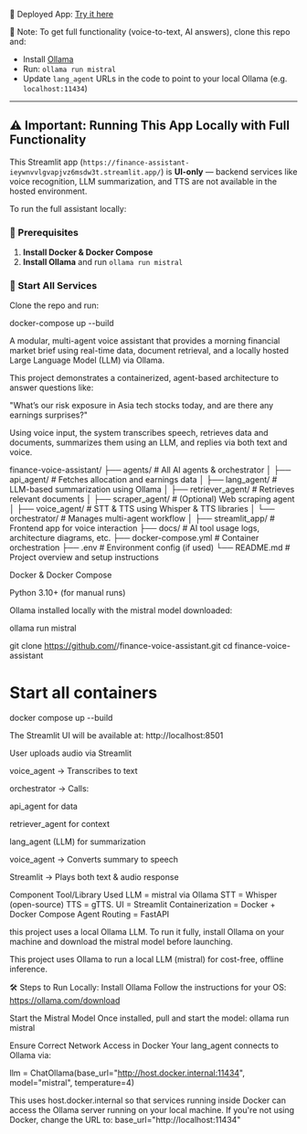 🚀 Deployed App: [Try it here](https://finance-assistant-ieywnvvlgvapjvz6msdw3t.streamlit.app/)

🧠 Note: To get full functionality (voice-to-text, AI answers), clone this repo and:
- Install [Ollama](https://ollama.com/)
- Run: `ollama run mistral`
- Update `lang_agent` URLs in the code to point to your local Ollama (e.g. `localhost:11434`)

---

## ⚠️ Important: Running This App Locally with Full Functionality

This Streamlit app (`https://finance-assistant-ieywnvvlgvapjvz6msdw3t.streamlit.app/`) is **UI-only** — backend services like voice recognition, LLM summarization, and TTS are not available in the hosted environment.

To run the full assistant locally:

### 🧱 Prerequisites

1. **Install Docker & Docker Compose**
2. **Install Ollama** and run `ollama run mistral`

### 🚀 Start All Services

Clone the repo and run:

docker-compose up --build


<!-- Finance Voice Assistant -->
A modular, multi-agent voice assistant that provides a morning financial market brief using real-time data, document retrieval, and a locally hosted Large Language Model (LLM) via Ollama.

<!-- Project Overview -->
This project demonstrates a containerized, agent-based architecture to answer questions like:

"What’s our risk exposure in Asia tech stocks today, and are there any earnings surprises?"

Using voice input, the system transcribes speech, retrieves data and documents, summarizes them using an LLM, and replies via both text and voice.

<!-- Project Structure -->

finance-voice-assistant/
├── agents/                    # All AI agents & orchestrator
│   ├── api_agent/             # Fetches allocation and earnings data
│   ├── lang_agent/            # LLM-based summarization using Ollama
│   ├── retriever_agent/       # Retrieves relevant documents
│   ├── scraper_agent/         # (Optional) Web scraping agent
│   ├── voice_agent/           # STT & TTS using Whisper & TTS libraries
│   └── orchestrator/          # Manages multi-agent workflow
│
├── streamlit_app/             # Frontend app for voice interaction
├── docs/                      # AI tool usage logs, architecture diagrams, etc.
├── docker-compose.yml         # Container orchestration
├── .env                       # Environment config (if used)
└── README.md                  # Project overview and setup instructions

<!-- Setup & Deployment -->
<!-- Prerequisites -->
Docker & Docker Compose

Python 3.10+ (for manual runs)

Ollama installed locally with the mistral model downloaded:

ollama run mistral

<!-- Run Locally with Docker -->

git clone https://github.com/<your-username>/finance-voice-assistant.git
cd finance-voice-assistant

# Start all containers
docker compose up --build

The Streamlit UI will be available at: http://localhost:8501

<!-- How It Works (Flow) -->
User uploads audio via Streamlit

voice_agent → Transcribes to text

orchestrator → Calls:

api_agent for data

retriever_agent for context

lang_agent (LLM) for summarization

voice_agent → Converts summary to speech

Streamlit → Plays both text & audio response

 <!-- Tools & Frameworks -->
Component	Tool/Library Used
LLM	= mistral via Ollama
STT = 	Whisper (open-source)
TTS	= gTTS.
UI	= Streamlit
Containerization	= Docker + Docker Compose
Agent Routing	= FastAPI


<!-- Deployment Notes -->

this project uses a local Ollama LLM. To run it fully, install Ollama on your machine and download the mistral model before launching.


<!-- LLM Setup (Ollama) -->
This project uses Ollama to run a local LLM (mistral) for cost-free, offline inference.

🛠️ Steps to Run Locally:
Install Ollama
Follow the instructions for your OS: https://ollama.com/download

Start the Mistral Model
Once installed, pull and start the model:
ollama run mistral

Ensure Correct Network Access in Docker
Your lang_agent connects to Ollama via:

llm = ChatOllama(base_url="http://host.docker.internal:11434", model="mistral", temperature=4)

This uses host.docker.internal so that services running inside Docker can access the Ollama server running on your local machine.
If you're not using Docker, change the URL to:
base_url="http://localhost:11434"




